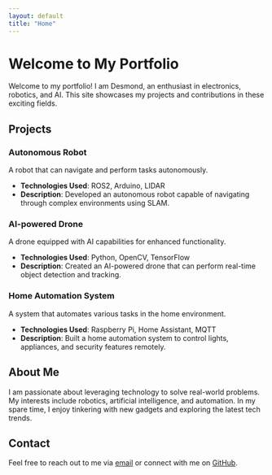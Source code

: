 ```yaml
---
layout: default
title: "Home"
---
```


# Welcome to My Portfolio

Welcome to my portfolio! I am Desmond, an enthusiast in electronics, robotics, and AI. This site showcases my projects and contributions in these exciting fields.

## Projects

### Autonomous Robot
A robot that can navigate and perform tasks autonomously.

- **Technologies Used**: ROS2, Arduino, LIDAR
- **Description**: Developed an autonomous robot capable of navigating through complex environments using SLAM.

### AI-powered Drone
A drone equipped with AI capabilities for enhanced functionality.

- **Technologies Used**: Python, OpenCV, TensorFlow
- **Description**: Created an AI-powered drone that can perform real-time object detection and tracking.

### Home Automation System
A system that automates various tasks in the home environment.

- **Technologies Used**: Raspberry Pi, Home Assistant, MQTT
- **Description**: Built a home automation system to control lights, appliances, and security features remotely.

## About Me

I am passionate about leveraging technology to solve real-world problems. My interests include robotics, artificial intelligence, and automation. In my spare time, I enjoy tinkering with new gadgets and exploring the latest tech trends.

## Contact

Feel free to reach out to me via [email](mailto:desmond_ttm@hotmail.com) or connect with me on [GitHub](https://github.com/desmondttm123).

